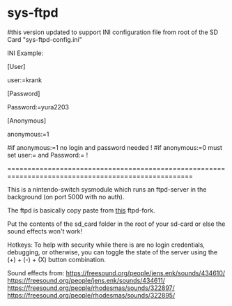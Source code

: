 # sys-ftpd
#this version updated to support INI configuration file from root of the SD Card "sys-ftpd-config.ini"

INI Example:

[User]

user:=krank

[Password]

Password:=yura2203

[Anonymous]

anonymous:=1

#if anonymous:=1 no login and password needed !
#if anonymous:=0 must set user:= and Password:= !

====================================================================================================

This is a nintendo-switch sysmodule which runs an ftpd-server in the background (on port 5000 with no auth).

The ftpd is basically copy paste from [this](https://github.com/DavidBuchanan314/ftpd) ftpd-fork.

Put the contents of the sd_card folder in the root of your sd-card or else the sound effects won't work!

Hotkeys: To help with security while there is are no login credentials, debugging, or otherwise, you can toggle the state of the server using the (+) + (-) + (X) button combination.

Sound effects from:
https://freesound.org/people/jens.enk/sounds/434610/  
https://freesound.org/people/jens.enk/sounds/434611/  
https://freesound.org/people/rhodesmas/sounds/322897/
https://freesound.org/people/rhodesmas/sounds/322895/

